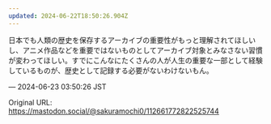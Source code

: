 ```yaml
---
updated: 2024-06-22T18:50:26.904Z
---
```


<p>日本でも人類の歴史を保存するアーカイブの重要性がもっと理解されてほしいし、アニメ作品などを重要ではないものとしてアーカイブ対象とみなさない習慣が変わってほしい。すでにこんなにたくさんの人が人生の重要な一部として経験しているものが、歴史として記録する必要がないわけないもん。</p>

&mdash; 2024-06-23 03:50:26 JST

Original URL: https://mastodon.social/@sakuramochi0/112661772822525744

